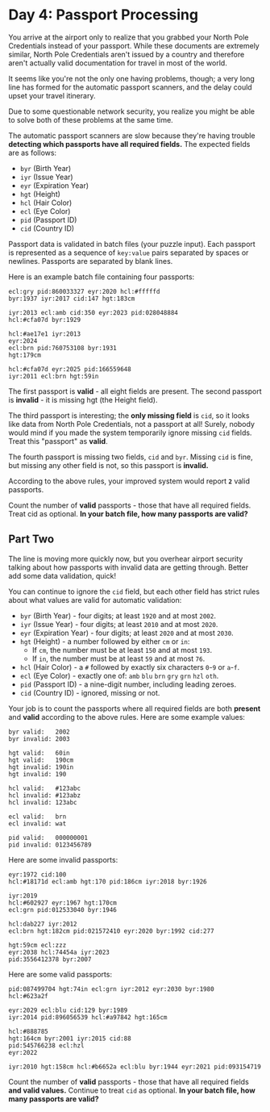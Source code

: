 # Day 4: Passport Processing

You arrive at the airport only to realize that you grabbed your North Pole Credentials instead of your passport. While these documents are extremely similar, North Pole Credentials aren't issued by a country and therefore aren't actually valid documentation for travel in most of the world.

It seems like you're not the only one having problems, though; a very long line has formed for the automatic passport scanners, and the delay could upset your travel itinerary.

Due to some questionable network security, you realize you might be able to solve both of these problems at the same time.

The automatic passport scanners are slow because they're having trouble __detecting which passports have all required fields.__ The expected fields are as follows:

 - `byr` (Birth Year)
 - `iyr` (Issue Year)
 - `eyr` (Expiration Year)
 - `hgt` (Height)
 - `hcl` (Hair Color)
 - `ecl` (Eye Color)
 - `pid` (Passport ID)
 - `cid` (Country ID)

Passport data is validated in batch files (your puzzle input). Each passport is represented as a sequence of `key:value` pairs separated by spaces or newlines. Passports are separated by blank lines.

Here is an example batch file containing four passports:

```
ecl:gry pid:860033327 eyr:2020 hcl:#fffffd
byr:1937 iyr:2017 cid:147 hgt:183cm

iyr:2013 ecl:amb cid:350 eyr:2023 pid:028048884
hcl:#cfa07d byr:1929

hcl:#ae17e1 iyr:2013
eyr:2024
ecl:brn pid:760753108 byr:1931
hgt:179cm

hcl:#cfa07d eyr:2025 pid:166559648
iyr:2011 ecl:brn hgt:59in
```

The first passport is __valid__ - all eight fields are present. The second passport is __invalid__ - it is missing hgt (the Height field).

The third passport is interesting; the __only missing field__ is `cid`, so it looks like data from North Pole Credentials, not a passport at all! Surely, nobody would mind if you made the system temporarily ignore missing `cid` fields. Treat this "passport" as __valid__.

The fourth passport is missing two fields, `cid` and `byr`. Missing `cid` is fine, but missing any other field is not, so this passport is __invalid.__

According to the above rules, your improved system would report __`2`__ valid passports.

Count the number of __valid__ passports - those that have all required fields. Treat cid as optional. __In your batch file, how many passports are valid?__

## Part Two

The line is moving more quickly now, but you overhear airport security talking about how passports with invalid data are getting through. Better add some data validation, quick!

You can continue to ignore the `cid` field, but each other field has strict rules about what values are valid for automatic validation:

 - `byr` (Birth Year) - four digits; at least `1920` and at most `2002`.
 - `iyr` (Issue Year) - four digits; at least `2010` and at most `2020`.
 - `eyr` (Expiration Year) - four digits; at least `2020` and at most `2030`.
 - `hgt` (Height) - a number followed by either `cm` or `in`:
     - If `cm`, the number must be at least `150` and at most `193`.
     - If `in`, the number must be at least `59` and at most `76`.
 - `hcl` (Hair Color) - a `#` followed by exactly six characters `0`-`9` or `a`-`f`.
 - `ecl` (Eye Color) - exactly one of: `amb` `blu` `brn` `gry` `grn` `hzl` `oth`.
 - `pid` (Passport ID) - a nine-digit number, including leading zeroes.
 - `cid` (Country ID) - ignored, missing or not.

Your job is to count the passports where all required fields are both __present__ and __valid__ according to the above rules. Here are some example values:

```
byr valid:   2002
byr invalid: 2003

hgt valid:   60in
hgt valid:   190cm
hgt invalid: 190in
hgt invalid: 190

hcl valid:   #123abc
hcl invalid: #123abz
hcl invalid: 123abc

ecl valid:   brn
ecl invalid: wat

pid valid:   000000001
pid invalid: 0123456789
```

Here are some invalid passports:

```
eyr:1972 cid:100
hcl:#18171d ecl:amb hgt:170 pid:186cm iyr:2018 byr:1926

iyr:2019
hcl:#602927 eyr:1967 hgt:170cm
ecl:grn pid:012533040 byr:1946

hcl:dab227 iyr:2012
ecl:brn hgt:182cm pid:021572410 eyr:2020 byr:1992 cid:277

hgt:59cm ecl:zzz
eyr:2038 hcl:74454a iyr:2023
pid:3556412378 byr:2007
```

Here are some valid passports:

```
pid:087499704 hgt:74in ecl:grn iyr:2012 eyr:2030 byr:1980
hcl:#623a2f

eyr:2029 ecl:blu cid:129 byr:1989
iyr:2014 pid:896056539 hcl:#a97842 hgt:165cm

hcl:#888785
hgt:164cm byr:2001 iyr:2015 cid:88
pid:545766238 ecl:hzl
eyr:2022

iyr:2010 hgt:158cm hcl:#b6652a ecl:blu byr:1944 eyr:2021 pid:093154719
```

Count the number of __valid__ passports - those that have all required fields __and valid values.__ Continue to treat `cid` as optional. __In your batch file, how many passports are valid?__
